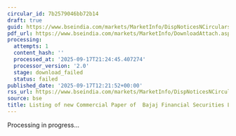 ```yaml
---
circular_id: 7b2579046bb72b14
draft: true
guid: https://www.bseindia.com/markets/MarketInfo/DispNoticesNCirculars.aspx?Noticeid={FACAFF66-D927-423E-A6FD-9B3A1A822243}&noticeno=20250917-32&dt=09/17/2025&icount=32&totcount=57&flag=0
pdf_url: https://www.bseindia.com/markets/MarketInfo/DownloadAttach.aspx?id=20250917-32&attachedId=
processing:
  attempts: 1
  content_hash: ''
  processed_at: '2025-09-17T21:24:45.407274'
  processor_version: '2.0'
  stage: download_failed
  status: failed
published_date: '2025-09-17T12:21:52+00:00'
rss_url: https://www.bseindia.com/markets/MarketInfo/DispNoticesNCirculars.aspx?Noticeid={FACAFF66-D927-423E-A6FD-9B3A1A822243}&noticeno=20250917-32&dt=09/17/2025&icount=32&totcount=57&flag=0
source: bse
title: Listing of new Commercial Paper of  Bajaj Financial Securities Limited
---
```


Processing in progress...